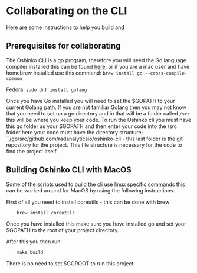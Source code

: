 # Collaborating on the CLI
Here are some instructions to help you build and

## Prerequisites for collaborating
The Oshinko CLI is a go program, therefore you will need the Go language compiler installed this can be found [here](https://golang.org/dl/), or if you are a mac user and have homebrew installed use this command:
``
brew install go --cross-compile-common
``

Fedora:
``
sudo dnf install golang
``

Once you have Go installed you will need to set the $GOPATH to your current Golang path. If you are not familiar Golang then you may not know that you need to set up a go directory and in that will be a folder called ``/src`` this will be where you keep your code. To run the Oshinko cli you must have this go folder as your $GOPATH and then enter your code into the /src folder here your code must have the directory structure: ``/go/src/github.com/radanalyticsio/oshinko-cli - this last folder is the git repository for the project. This file structure is necessary for the code to find the project itself.

## Building Oshinko CLI with MacOS

Some of the scripts used to build the cli use linux specific commands this can be worked around for MacOS
by using the following instructions.

First of all you need to install coreutils - this can be done with brew:

```
    brew install coreutils
```

Once you have installed this make sure you have installed go and set your
$GOPATH to the root of your project directory.

After this you then run:

```
    make build
```
There is no need to set $GOROOT to run this project.
